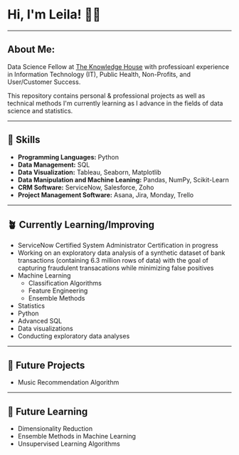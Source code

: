 # Hi, I'm Leila! 👋🏾
___

## About Me: 
Data Science Fellow at [The Knowledge House](https://www.theknowledgehouse.org/technology_fellowship/) with professioanl experience in Information Technology (IT), Public Health, Non-Profits, and User/Customer Success. 

This repository contains personal & professional projects as well as technical methods I'm currently learning as I advance in the fields of data science and statistics.
___
##  🧰 Skills
* **Programming Languages:** Python
* **Data Management:** SQL
* **Data Visualization:** Tableau, Seaborn, Matplotlib
* **Data Manipulation and Machine Leaning:** Pandas, NumPy, Scikit-Learn
* **CRM Software:** ServiceNow, Salesforce, Zoho
* **Project Management Software:** Asana, Jira, Monday, Trello
___
## 🪴 Currently Learning/Improving
* ServiceNow Certified System Administrator Certification in progress
* Working on an exploratory data analysis of a synthetic dataset of bank transactions (containing 6.3 million rows of data) with the goal of capturing fraudulent transacations while minimizing false positives
* Machine Learning
  * Classification Algorithms
  * Feature Engineering
  * Ensemble Methods
* Statistics
* Python
* Advanced SQL
* Data visualizations
* Conducting exploratory data analyses
___
## 🌟 Future Projects
* Music Recommendation Algorithm

___
## 💫 Future Learning

* Dimensionality Reduction
* Ensemble Methods in Machine Learning
* Unsupervised Learning Algorithms
